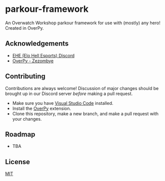 # parkour-framework
An Overwatch Workshop parkour framework for use with (mostly) any hero!
Created in OverPy.


## Acknowledgements

 - [EHE (Elo Hell Esports) Discord](https://discord.gg/EloHell)
 - [OverPy - Zezombye](https://github.com/Zezombye/overpy.wiki)


## Contributing

Contributions are always welcome!
Discussion of major changes should be brought up in our Discord server *before* making a pull request.


- Make sure you have [Visual Studio Code](https://code.visualstudio.com/download) installed.
- Install the [OverPy](https://github.com/Zezombye/overpy/wiki/General-usage) extension.
- Clone this repository, make a new branch, and make a pull request with your changes.


## Roadmap

- TBA


## License

[MIT](https://choosealicense.com/licenses/mit/)